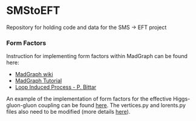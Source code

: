 # SMStoEFT
Repository for holding code and data for the SMS -> EFT project


### Form Factors

Instruction for implementing form factors within MadGraph can be found here:

 * [MadGraph wiki](https://cp3.irmp.ucl.ac.be/projects/madgraph/wiki/FormFactors)
 * [MadGraph Tutorial](./Refs/Hands-onStartToMG.pdf)
 * [Loop Induced Process - P. Bittar](./Refs/LI_off-shell_Higgs_Final.pdf)
 
An example of the implementation of form factors for the effective Higgs-gluon-gluon coupling
can be found [here](./modelFiles/gghEFT_UFO_withFormFactor/form_factors.py). The vertices.py
and lorents.py files also need to be modified (more details [here](./modelFiles/hGG.fr)).
 
   
